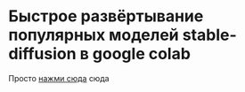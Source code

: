 # Быстрое развёртывание популярных моделей stable-diffusion в google colab
Просто [нажми сюда](https://colab.research.google.com/github/Meldoner/stable-diffusion-webui-colab/blob/c52146e1a16e88e9adb2c9935e459f2cc8933b2e/Stable-Diffusionv2.ipynb) сюда
